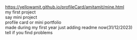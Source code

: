 https://yellowamit.github.io/profileCard/amitamit/mine.html <br>
my first project <br>
say mini project <br>
profile card or mini portfolio <br>
made during my first year just adding readme now(31/12/2023) <br>
tell if you find problems
